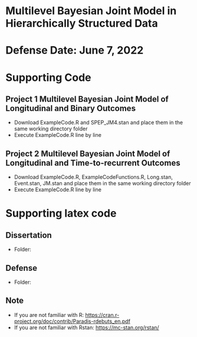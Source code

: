 # Multilevel Bayesian Joint Model in Hierarchically Structured Data
# Defense Date: June 7, 2022
# Supporting Code
## Project 1 Multilevel Bayesian Joint Model of Longitudinal and Binary Outcomes
+ Download ExampleCode.R and SPEP_JM4.stan and place them in the same working directory folder
+	Execute ExampleCode.R line by line


## Project 2 Multilevel Bayesian Joint Model of Longitudinal and Time-to-recurrent Outcomes
+ Download ExampleCode.R, ExampleCodeFunctions.R, Long.stan, Event.stan, JM.stan and place them in the same working directory folder
+	Execute ExampleCode.R line by line

# Supporting latex code

## Dissertation
+ Folder: 
## Defense
+ Folder: 

## Note
+	If you are not familiar with R: https://cran.r-project.org/doc/contrib/Paradis-rdebuts_en.pdf
+	If you are not familiar with Rstan: https://mc-stan.org/rstan/
